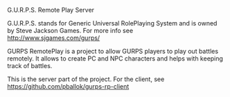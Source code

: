 G.U.R.P.S. Remote Play Server

G.U.R.P.S. stands for Generic Universal RolePlaying System and is owned by Steve Jackson Games. For more info see http://www.sjgames.com/gurps/

GURPS RemotePlay is a project to allow GURPS players to play out battles remotely. It allows to create PC and NPC characters and helps with keeping track of battles.

This is the server part of the project. For the client, see https://github.com/pballok/gurps-rp-client
